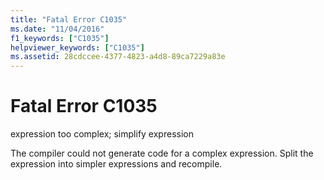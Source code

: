 ```yaml
---
title: "Fatal Error C1035"
ms.date: "11/04/2016"
f1_keywords: ["C1035"]
helpviewer_keywords: ["C1035"]
ms.assetid: 28cdccee-4377-4823-a4d8-89ca7229a83e
---
```

# Fatal Error C1035

expression too complex; simplify expression

The compiler could not generate code for a complex expression. Split the expression into simpler expressions and recompile.